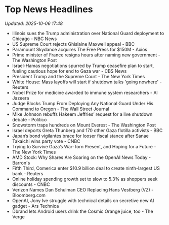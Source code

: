 # Top News Headlines

_Updated: 2025-10-06 17:48_

- Illinois sues the Trump administration over National Guard deployment to Chicago - NBC News
- US Supreme Court rejects Ghislaine Maxwell appeal - BBC
- Paramount Skydance acquires The Free Press for $150M - Axios
- Prime minister of France resigns hours after naming new government - The Washington Post
- Israel-Hamas negotiations spurred by Trump ceasefire plan to start, fueling cautious hope for end to Gaza war - CBS News
- President Trump and the Supreme Court - The New York Times
- White House: Mass layoffs will start if shutdown talks 'going nowhere' - Reuters
- Nobel Prize for medicine awarded to immune system researchers - Al Jazeera
- Judge Blocks Trump From Deploying Any National Guard Under His Command to Oregon - The Wall Street Journal
- Mike Johnson rebuffs Hakeem Jeffries’ request for a live shutdown debate - Politico
- Snowstorm traps hundreds on Mount Everest - The Washington Post
- Israel deports Greta Thunberg and 170 other Gaza flotilla activists - BBC
- Japan’s bond vigilantes brace for looser fiscal stance after Sanae Takaichi wins party vote - CNBC
- Trying to Survive Gaza’s War-Torn Present, and Hoping for a Future - The New York Times
- AMD Stock: Why Shares Are Soaring on the OpenAI News Today - Barron's
- Fifth Third, Comerica enter $10.9 billion deal to create ninth-largest US bank - Reuters
- Online holiday spending growth set to slow to 5.3% as shoppers seek discounts - CNBC
- Verizon Names Dan Schulman CEO Replacing Hans Vestberg (VZ) - Bloomberg.com
- OpenAI, Jony Ive struggle with technical details on secretive new AI gadget - Ars Technica
- Dbrand lets Android users drink the Cosmic Orange juice, too - The Verge